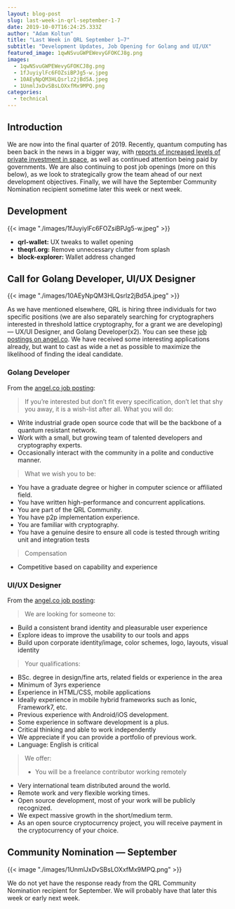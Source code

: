 ```yaml
---
layout: blog-post
slug: last-week-in-qrl-september-1-7
date: 2019-10-07T16:24:25.333Z
author: "Adam Koltun"
title: "Last Week in QRL September 1–7"
subtitle: "Development Updates, Job Opening for Golang and UI/UX"
featured_image: 1qwNSvuGWPEWevyGFOKCJ8g.png
images:
  - 1qwNSvuGWPEWevyGFOKCJ8g.png
  - 1fJuyiylFc6FOZsiBPJg5-w.jpeg
  - 10AEyNpQM3HLQsrlz2jBd5A.jpeg
  - 1UnmlJxDvSBsLOXxfMx9MPQ.png
categories:
  - technical
---
```


## Introduction

We are now into the final quarter of 2019. Recently, quantum computing has been back in the news in a bigger way, with [reports of increased levels of private investment in space](https://www.nature.com/articles/d41586-019-02935-4), as well as continued attention being paid by governments. We are also continuing to post job openings (more on this below), as we look to strategically grow the team ahead of our next development objectives. Finally, we will have the September Community Nomination recipient sometime later this week or next week.

## Development

{{< image "./images/1fJuyiylFc6FOZsiBPJg5-w.jpeg" >}}

* **qrl-wallet:** UX tweaks to wallet opening
* **theqrl.org:** Remove unnecessary clutter from splash
* **block-explorer:** Wallet address changed

## Call for Golang Developer, UI/UX Designer

{{< image "./images/10AEyNpQM3HLQsrlz2jBd5A.jpeg" >}}

As we have mentioned elsewhere, QRL is hiring three individuals for two specific positions (we are also separately searching for cryptographers interested in threshold lattice cryptography, for a grant we are developing) — UX/UI Designer, and Golang Developer(x2). You can see these [job postings on angel.co](https://angel.co/company/theqrl/jobs). We have received some interesting applications already, but want to cast as wide a net as possible to maximize the likelihood of finding the ideal candidate.

### Golang Developer

From the [angel.co job posting](https://angel.co/company/theqrl/jobs/638007-golang-developer):
> If you’re interested but don’t fit every specification, don’t let that shy you away, it is a wish-list after all.
> What you will do:
- Write industrial grade open source code that will be the backbone of a quantum resistant network.
- Work with a small, but growing team of talented developers and cryptography experts.
- Occasionally interact with the community in a polite and conductive manner.
> What we wish you to be:
- You have a graduate degree or higher in computer science or affiliated field.
- You have written high-performance and concurrent applications.
- You are part of the QRL Community.
- You have p2p implementation experience.
- You are familiar with cryptography.
- You have a genuine desire to ensure all code is tested through writing unit and integration tests
> Compensation
- Competitive based on capability and experience

### UI/UX Designer

From the [angel.co job posting](https://angel.co/company/theqrl/jobs/307891-ux-ui-designer):
> We are looking for someone to:
- Build a consistent brand identity and pleasurable user experience
- Explore ideas to improve the usability to our tools and apps
- Build upon corporate identity/image, color schemes, logo, layouts, visual identity
> Your qualifications:
- BSc. degree in design/fine arts, related fields or experience in the area
- Minimum of 3yrs experience
- Experience in HTML/CSS, mobile applications
- Ideally experience in mobile hybrid frameworks such as Ionic, Framework7, etc.
- Previous experience with Android/iOS development.
- Some experience in software development is a plus.
- Critical thinking and able to work independently
- We appreciate if you can provide a portfolio of previous work.
- Language: English is critical
> We offer:
> - You will be a freelance contributor working remotely
- Very international team distributed around the world.
- Remote work and very flexible working times.
- Open source development, most of your work will be publicly recognized.
- We expect massive growth in the short/medium term.
- As an open source cryptocurrency project, you will receive payment in the cryptocurrency of your choice.

## Community Nomination — September

{{< image "./images/1UnmlJxDvSBsLOXxfMx9MPQ.png" >}}

We do not yet have the response ready from the QRL Community Nomination recipient for September. We will probably have that later this week or early next week.